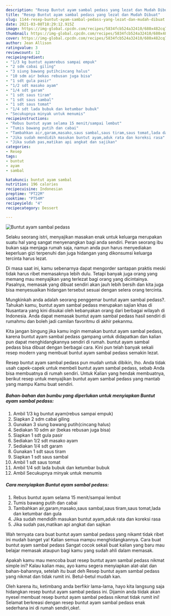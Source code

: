 ```yaml
---
description: "Resep Buntut ayam sambal pedass yang lezat dan Mudah Dibuat"
title: "Resep Buntut ayam sambal pedass yang lezat dan Mudah Dibuat"
slug: 1144-resep-buntut-ayam-sambal-pedass-yang-lezat-dan-mudah-dibuat
date: 2021-03-08T18:29:12.915Z
image: https://img-global.cpcdn.com/recipes/5834fcb524a32410/680x482cq70/buntut-ayam-sambal-pedass-foto-resep-utama.jpg
thumbnail: https://img-global.cpcdn.com/recipes/5834fcb524a32410/680x482cq70/buntut-ayam-sambal-pedass-foto-resep-utama.jpg
cover: https://img-global.cpcdn.com/recipes/5834fcb524a32410/680x482cq70/buntut-ayam-sambal-pedass-foto-resep-utama.jpg
author: Jean Allison
ratingvalue: 3
reviewcount: 12
recipeingredient:
- "1/3 kg buntut ayamrebus sampai empuk"
- "2 sdm cabai giling"
- "3 siung bawang putihcincang halus"
- "10 sdm air bekas rebusan juga bisa"
- "1 sdt gula pasir"
- "1/2 sdt masako ayam"
- "1/4 sdt garam"
- "1 sdt saus tiram"
- "1 sdt saus sambal"
- "1 sdt saus tomat"
- "1/4 sdt lada bubuk dan ketumbar bubuk"
- "Secukupnya minyak untuk menumis"
recipeinstructions:
- "Rebus buntut ayam selama 15 menit/sampai lembut"
- "Tumis bawang putih dan cabai"
- "Tambahkan air,garam,masako,saus sambal,saus tiram,saus tomat,lada dan ketumbar dan gula"
- "Jika sudah mendidih masukan buntut ayam,aduk rata dan koreksi rasa"
- "Jika sudah pas,matikan api angkat dan sajikan"
categories:
- Resep
tags:
- buntut
- ayam
- sambal

katakunci: buntut ayam sambal 
nutrition: 196 calories
recipecuisine: Indonesian
preptime: "PT22M"
cooktime: "PT54M"
recipeyield: "4"
recipecategory: Dessert

---
```



![Buntut ayam sambal pedass](https://img-global.cpcdn.com/recipes/5834fcb524a32410/680x482cq70/buntut-ayam-sambal-pedass-foto-resep-utama.jpg)

Selaku seorang istri, menyajikan masakan enak untuk keluarga merupakan suatu hal yang sangat menyenangkan bagi anda sendiri. Peran seorang ibu bukan saja menjaga rumah saja, namun anda pun harus menyediakan keperluan gizi terpenuhi dan juga hidangan yang dikonsumsi keluarga tercinta harus lezat.

Di masa  saat ini, kamu sebenarnya dapat mengorder santapan praktis meski tidak harus ribet memasaknya lebih dulu. Tetapi banyak juga orang yang memang mau menyajikan yang terlezat bagi orang yang dicintainya. Pasalnya, memasak yang dibuat sendiri akan jauh lebih bersih dan kita juga bisa menyesuaikan hidangan tersebut sesuai dengan selera orang tercinta. 



Mungkinkah anda adalah seorang penggemar buntut ayam sambal pedass?. Tahukah kamu, buntut ayam sambal pedass merupakan sajian khas di Nusantara yang kini disukai oleh kebanyakan orang dari berbagai wilayah di Indonesia. Anda dapat memasak buntut ayam sambal pedass hasil sendiri di rumahmu dan boleh jadi camilan favoritmu di akhir pekanmu.

Kita jangan bingung jika kamu ingin memakan buntut ayam sambal pedass, karena buntut ayam sambal pedass gampang untuk didapatkan dan kalian pun dapat menghidangkannya sendiri di rumah. buntut ayam sambal pedass bisa dibuat dengan berbagai cara. Kini pun telah banyak sekali resep modern yang membuat buntut ayam sambal pedass semakin lezat.

Resep buntut ayam sambal pedass pun mudah untuk dibikin, lho. Anda tidak usah capek-capek untuk membeli buntut ayam sambal pedass, sebab Anda bisa membuatnya di rumah sendiri. Untuk Kalian yang hendak membuatnya, berikut resep untuk menyajikan buntut ayam sambal pedass yang mantab yang mampu Kamu buat sendiri.

<!--inarticleads1-->

##### Bahan-bahan dan bumbu yang diperlukan untuk menyiapkan Buntut ayam sambal pedass:

1. Ambil 1/3 kg buntut ayam(rebus sampai empuk)
1. Siapkan 2 sdm cabai giling
1. Gunakan 3 siung bawang putih(cincang halus)
1. Sediakan 10 sdm air (bekas rebusan juga bisa)
1. Siapkan 1 sdt gula pasir
1. Sediakan 1/2 sdt masako ayam
1. Sediakan 1/4 sdt garam
1. Gunakan 1 sdt saus tiram
1. Siapkan 1 sdt saus sambal
1. Ambil 1 sdt saus tomat
1. Ambil 1/4 sdt lada bubuk dan ketumbar bubuk
1. Ambil Secukupnya minyak untuk menumis




<!--inarticleads2-->

##### Cara menyiapkan Buntut ayam sambal pedass:

1. Rebus buntut ayam selama 15 menit/sampai lembut
1. Tumis bawang putih dan cabai
1. Tambahkan air,garam,masako,saus sambal,saus tiram,saus tomat,lada dan ketumbar dan gula
1. Jika sudah mendidih masukan buntut ayam,aduk rata dan koreksi rasa
1. Jika sudah pas,matikan api angkat dan sajikan




Wah ternyata cara buat buntut ayam sambal pedass yang nikamt tidak ribet ini mudah banget ya! Kalian semua mampu menghidangkannya. Cara buat buntut ayam sambal pedass Sangat cocok sekali buat kalian yang baru mau belajar memasak ataupun bagi kamu yang sudah ahli dalam memasak.

Apakah kamu mau mencoba buat resep buntut ayam sambal pedass nikmat simple ini? Kalau kalian mau, ayo kamu segera menyiapkan alat-alat dan bahan-bahannya, setelah itu buat deh Resep buntut ayam sambal pedass yang nikmat dan tidak rumit ini. Betul-betul mudah kan. 

Oleh karena itu, ketimbang anda berfikir lama-lama, hayo kita langsung saja hidangkan resep buntut ayam sambal pedass ini. Dijamin anda tiidak akan nyesel membuat resep buntut ayam sambal pedass nikmat tidak rumit ini! Selamat berkreasi dengan resep buntut ayam sambal pedass enak sederhana ini di rumah sendiri,oke!.

